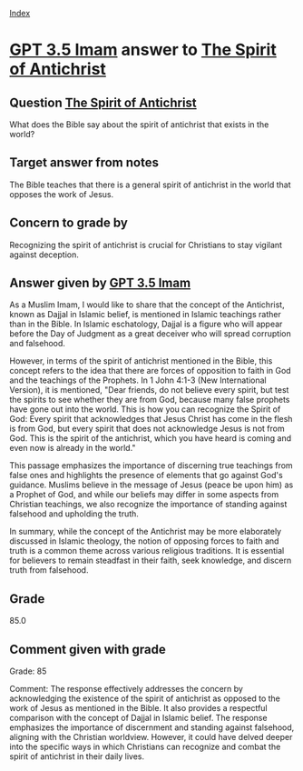 
[Index](../../index.md)
# [GPT 3.5 Imam](../../answering_models/GPT_3.5_Imam.md) answer to [The Spirit of Antichrist](../../questions/The_Spirit_of_Antichrist.md)

## Question [The Spirit of Antichrist](../../questions/The_Spirit_of_Antichrist.md)
What does the Bible say about the spirit of antichrist that exists in the world?

## Target answer from notes
The Bible teaches that there is a general spirit of antichrist in the world that opposes the work of Jesus.

## Concern to grade by
Recognizing the spirit of antichrist is crucial for Christians to stay vigilant against deception.

## Answer given by [GPT 3.5 Imam](../../answering_models/GPT_3.5_Imam.md)
As a Muslim Imam, I would like to share that the concept of the Antichrist, known as Dajjal in Islamic belief, is mentioned in Islamic teachings rather than in the Bible. In Islamic eschatology, Dajjal is a figure who will appear before the Day of Judgment as a great deceiver who will spread corruption and falsehood.

However, in terms of the spirit of antichrist mentioned in the Bible, this concept refers to the idea that there are forces of opposition to faith in God and the teachings of the Prophets. In 1 John 4:1-3 (New International Version), it is mentioned, "Dear friends, do not believe every spirit, but test the spirits to see whether they are from God, because many false prophets have gone out into the world. This is how you can recognize the Spirit of God: Every spirit that acknowledges that Jesus Christ has come in the flesh is from God, but every spirit that does not acknowledge Jesus is not from God. This is the spirit of the antichrist, which you have heard is coming and even now is already in the world."

This passage emphasizes the importance of discerning true teachings from false ones and highlights the presence of elements that go against God's guidance. Muslims believe in the message of Jesus (peace be upon him) as a Prophet of God, and while our beliefs may differ in some aspects from Christian teachings, we also recognize the importance of standing against falsehood and upholding the truth.

In summary, while the concept of the Antichrist may be more elaborately discussed in Islamic theology, the notion of opposing forces to faith and truth is a common theme across various religious traditions. It is essential for believers to remain steadfast in their faith, seek knowledge, and discern truth from falsehood.

## Grade
85.0

## Comment given with grade
Grade: 85

Comment: The response effectively addresses the concern by acknowledging the existence of the spirit of antichrist as opposed to the work of Jesus as mentioned in the Bible. It also provides a respectful comparison with the concept of Dajjal in Islamic belief. The response emphasizes the importance of discernment and standing against falsehood, aligning with the Christian worldview. However, it could have delved deeper into the specific ways in which Christians can recognize and combat the spirit of antichrist in their daily lives.
